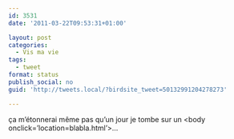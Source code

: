 ```yaml
---
id: 3531
date: '2011-03-22T09:53:31+01:00'

layout: post
categories:
  - Vis ma vie
tags:
  - tweet
format: status
publish_social: no
guid: 'http://tweets.local/?birdsite_tweet=50132991204278273'

---
```


ça m’étonnerai même pas qu’un jour je tombe sur un &lt;body onclick=’location=blabla.html’&gt;…